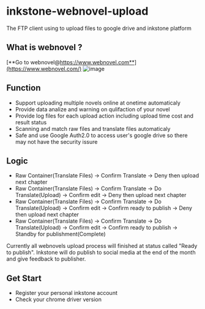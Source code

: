 # inkstone-webnovel-upload
The FTP client using to upload files to google drive and inkstone platform

## What is webnovel ?
 [**Go to webnovel@https://www.webnovel.com**](https://www.webnovel.com/)
![image](https://user-images.githubusercontent.com/29160332/60699202-752cfe00-9f25-11e9-97c8-4954f45a17b7.png)

## Function
- Support uploading multiple novels online at onetime automaticaly
- Provide data analize and warning on qulifaction of your novel
- Provide log files for each upload action including upload time cost and result status
- Scanning and match raw files and translate files automaticaly
- Safe and use Google Auth2.0 to access user's google drive so there may not have the security issure

## Logic 
- Raw Container(Translate Files) -> Confirm Translate -> Deny then upload next chapter
- Raw Container(Translate Files) -> Confirm Translate -> Do Translate(Upload) -> Confirm edit -> Deny then upload next chapter
- Raw Container(Translate Files) -> Confirm Translate -> Do Translate(Upload) -> Confirm edit -> Confirm ready to publish -> Deny then upload next chapter 
- Raw Container(Translate Files) -> Confirm Translate -> Do Translate(Upload) -> Confirm edit -> Confirm ready to publish -> Standby for publishment(Complete)

Currently all webnovels upload process will finished at status called "Ready to publish". Inkstone will do publish to social media at the end of the month and give feedback to publisher.

## Get Start
- Register your personal inkstone account 
- Check your chrome driver version

